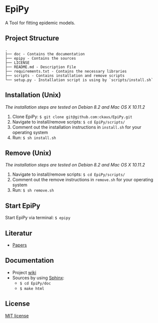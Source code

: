 # EpiPy
A Tool for fitting epidemic models.

## Project Structure
```
.
├── doc - Contains the documentation
├── epipy - Contains the sources
├── LICENSE
├── README.md - Description File 
├── requirements.txt - Contains the necessary libraries
├── scripts - Contains installation and remove scripts
└── setup.py - Installation script is using by `scripts/install.sh`
```

## Installation (Unix)
*The installation steps are tested on Debian 8.2 and Mac OS X 10.11.2*

1. Clone EpiPy: `$ git clone git@github.com:ckaus/EpiPy.git`
2. Navigate to install/remove scripts: `$ cd EpiPy/scripts/`
3. Comment out the installation instructions in `install.sh` for your operating system 
4. Run: `$ sh install.sh`

## Remove (Unix)
*The installation steps are tested on Debian 8.2 and Mac OS X 10.11.2*

1. Navigate to install/remove scripts: `$ cd EpiPy/scripts/`
2. Comment out the remove instructions in `remove.sh` for your operating system
3. Run: `$ sh remove.sh`

## Start EpiPy
Start EpiPy via terminal: `$ epipy`

## Literatur
 * [Papers][1]

## Documentation
* Project [wiki][2]
* Sources by using [Sphinx][3]:
  * `$ cd EpiPy/doc`
  * `$ make html`

## License
[MIT license][4]

[1]: https://www.dropbox.com/sh/3gtnm32uq6nn0cu/AAAbHY9DkdnRPuZo-vePaO1Fa?dl=0 "Paper"
[2]: https://github.com/ckaus/EpiPy/wiki "wiki"
[3]: http://sphinx-doc.org/ "Sphinx"
[4]: https://github.com/ckaus/EpiPy/blob/master/LICENSE "MIT license"  